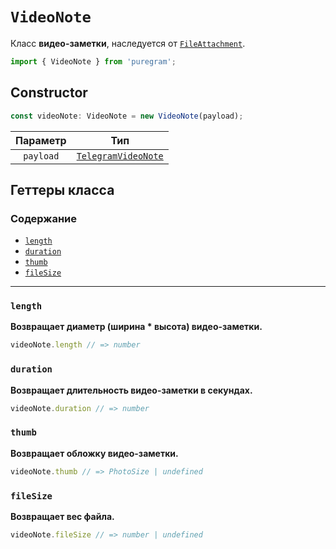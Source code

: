 # `VideoNote`

Класс **видео-заметки**, наследуется от [`FileAttachment`](file-attachment.md).

```ts
import { VideoNote } from 'puregram';
```

## Constructor

```ts
const videoNote: VideoNote = new VideoNote(payload);
```

| Параметр  |                                 Тип                                 |
| :-------: | :-----------------------------------------------------------------: |
| `payload` | [`TelegramVideoNote`](https://core.telegram.org/bots/api#videonote) |

## Геттеры класса

### Содержание

* [`length`](#length)
* [`duration`](#duration)
* [`thumb`](#thumb)
* [`fileSize`](#filesize)

---

### `length`

**Возвращает диаметр (ширина * высота) видео-заметки.**

```ts
videoNote.length // => number
```

### `duration`

**Возвращает длительность видео-заметки в секундах.**

```ts
videoNote.duration // => number
```

### `thumb`

**Возвращает обложку видео-заметки.**

```ts
videoNote.thumb // => PhotoSize | undefined
```

### `fileSize`

**Возвращает вес файла.**

```ts
videoNote.fileSize // => number | undefined
```
